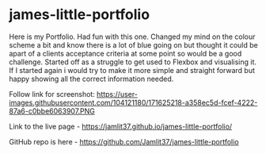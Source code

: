 # james-little-portfolio
Here is my Portfolio. Had fun with this one. Changed my mind on the colour scheme a bit and know there is a lot of blue going on but thought it could be apart of a clients acceptance criteria at some point so would be a good challenge. Started off as a struggle to get used to Flexbox and visualising it. If I started again i would try to make it more simple and straight forward but happy showing all the correct information needed.


Follow link for screenshot: 
https://user-images.githubusercontent.com/104121180/171625218-a358ec5d-fcef-4222-87a6-c0bbe6063907.PNG

Link to the live page - https://jamlit37.github.io/james-little-portfolio/

GitHub repo is here - https://github.com/Jamlit37/james-little-portfolio